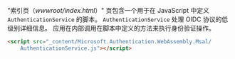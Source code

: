 "索引页（*wwwroot/index.html*）" 页包含一个用于在 JavaScript 中定义 `AuthenticationService` 的脚本。 `AuthenticationService` 处理 OIDC 协议的低级别详细信息。 应用在内部调用在脚本中定义的方法来执行身份验证操作。

```html
<script src="_content/Microsoft.Authentication.WebAssembly.Msal/
    AuthenticationService.js"></script>
```
